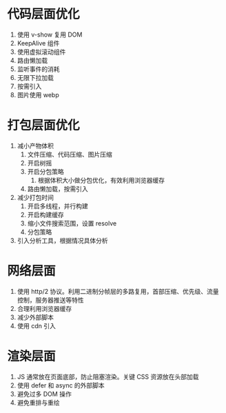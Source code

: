 # 代码层面优化

1. 使用 v-show 复用 DOM
2. KeepAlive 组件
3. 使用虚拟滚动组件
4. 路由懒加载
5. 监听事件的消耗
6. 无限下拉加载
7. 按需引入
8. 图片使用 webp

# 打包层面优化

1. 减小产物体积
   1. 文件压缩、代码压缩、图片压缩
   2. 开启树摇
   3. 开启分包策略
      1. 根据体积大小做分包优化，有效利用浏览器缓存
   4. 路由懒加载，按需引入
2. 减少打包时间
   1. 开启多线程，并行构建
   2. 开启构建缓存
   3. 缩小文件搜索范围，设置 resolve
   4. 分包策略
3. 引入分析工具，根据情况具体分析

# 网络层面

1. 使用 http/2 协议。利用二进制分帧层的多路复用，首部压缩、优先级、流量控制，服务器推送等特性
2. 合理利用浏览器缓存
3. 减少外部脚本
4. 使用 cdn 引入

# 渲染层面

1. JS 通常放在页面底部，防止阻塞渲染。关键 CSS 资源放在头部加载
2. 使用 defer 和 async 的外部脚本
3. 避免过多 DOM 操作
4. 避免重排与重绘
